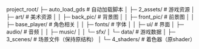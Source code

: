 project_root/
├─ auto_load_gds                # 自动加载脚本
│
├─ 2_assets/                     # 游戏资源
│  ├─ art/                       # 美术资源
│  │  ├─ back_pic/               # 背景图
│  │  ├─ front_pic/              # 前景图
│  │  ├─ base_player/            # 角色相关
│  │  ├─ fonts/                  # 字体
│  │  ├─ ui/                     # 界面
│  ├─ audio/                     # 音频
│  │  ├─ music/
│  │  └─ sfx/
│  └─ data/                      # 游戏数据
│
├─ 3_scenes/                     # 场景文件（保持原结构）
│
└─ 4_shaders/                    # 着色器（原shader）
